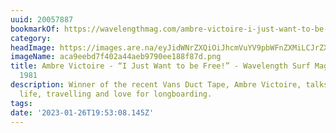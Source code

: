 ```yaml
---
uuid: 20057887
bookmarkOf: https://wavelengthmag.com/ambre-victoire-i-just-want-to-be-free/
category:
headImage: https://images.are.na/eyJidWNrZXQiOiJhcmVuYV9pbWFnZXMiLCJrZXkiOiIyMDA1Nzg4Ny9vcmlnaW5hbF9hY2E5ZWViZDdmNDAyYTQ0YWViOTc5MGVlMTg4Zjg3ZC5wbmciLCJlZGl0cyI6eyJyZXNpemUiOnsid2lkdGgiOjEyMDAsImhlaWdodCI6MTIwMCwiZml0IjoiaW5zaWRlIiwid2l0aG91dEVubGFyZ2VtZW50Ijp0cnVlfSwid2VicCI6eyJxdWFsaXR5Ijo5MH0sImpwZWciOnsicXVhbGl0eSI6OTB9LCJyb3RhdGUiOm51bGx9fQ==?bc=0
imageName: aca9eebd7f402a44aeb9790ee188f87d.png
title: Ambre Victoire - “I Just Want to be Free!” - Wavelength Surf Magazine - since
  1981
description: Winner of the recent Vans Duct Tape, Ambre Victoire, talks about her
  life, travelling and love for longboarding.
tags:
date: '2023-01-26T19:53:08.145Z'
---
```

